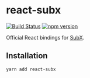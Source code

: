 # react-subx

[![Build Status](https://travis-ci.org/tylerlong/react-subx.svg?branch=master)](https://travis-ci.org/tylerlong/react-subx)
[![npm version](https://badge.fury.io/js/react-subx.svg)](https://badge.fury.io/js/react-subx)

Official React bindings for [SubX](https://github.com/tylerlong/subx).


## Installation

```
yarn add react-subx
```
